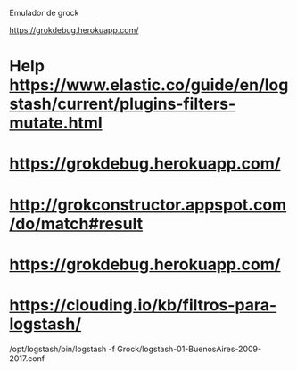 Emulador de grock

https://grokdebug.herokuapp.com/


# Help https://www.elastic.co/guide/en/logstash/current/plugins-filters-mutate.html
# https://grokdebug.herokuapp.com/
# http://grokconstructor.appspot.com/do/match#result
# https://grokdebug.herokuapp.com/
# https://clouding.io/kb/filtros-para-logstash/


/opt/logstash/bin/logstash -f Grock/logstash-01-BuenosAires-2009-2017.conf
